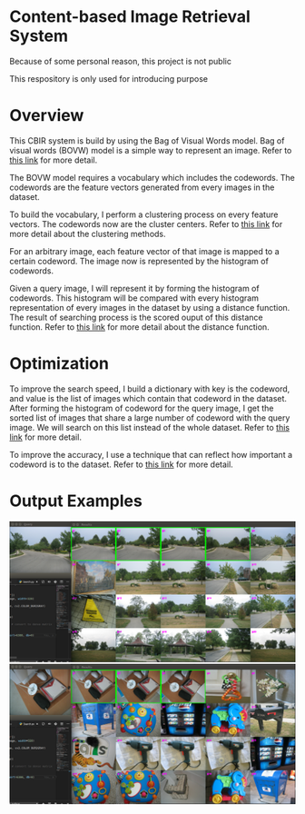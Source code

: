# Content-based Image Retrieval System

Because of some personal reason, this project is not public

This respository is only used for introducing purpose

# Overview

This CBIR system is build by using the Bag of Visual Words model. Bag of visual words (BOVW) model is a simple way to represent an image. Refer to [this link](https://en.wikipedia.org/wiki/Bag-of-words_model_in_computer_vision) for more detail.

The BOVW model requires a vocabulary which includes the codewords. The codewords are the feature vectors generated from every images in the dataset.

To build the vocabulary, I perform a clustering process on every feature vectors. The codewords now are the cluster centers. Refer to [this link](https://en.wikipedia.org/wiki/Cluster_analysis) for more detail about the clustering methods.

For an arbitrary image, each feature vector of that image is mapped to a certain codeword. The image now is represented by the histogram of codewords.

Given a query image, I will represent it by forming the histogram of codewords. This histogram will be compared with every histogram representation of every images in the dataset by using a distance function. The result of searching process is the scored ouput of this distance function. Refer to [this link](https://en.wikipedia.org/wiki/Metric_(mathematics)) for more detail about the distance function.

# Optimization

To improve the search speed, I build a dictionary with key is the codeword, and value is the list of images which contain that codeword in the dataset. After forming the histogram of codeword for the query image, I get the sorted list of images that share a large number of codeword with the query image. We will search on this list instead of the whole dataset. Refer to [this link](https://en.wikipedia.org/wiki/Inverted_index) for more detail.

To improve the accuracy, I use a technique that can reflect how important a codeword is to the dataset. Refer to [this link](https://en.wikipedia.org/wiki/Tf%E2%80%93idf) for more detail.

# Output Examples

<img src="https://github.com/dao-duc-tung/cbir-public/raw/master/media/1.png" alt="drawing"/>

<img src="https://github.com/dao-duc-tung/cbir-public/raw/master/media/2.png" alt="drawing"/>
